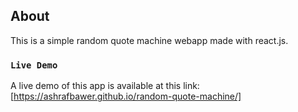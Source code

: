 ## About

This is a simple random quote machine webapp made with react.js. 

### `Live Demo`
A live demo of this app is available at this link: [https://ashrafbawer.github.io/random-quote-machine/]
